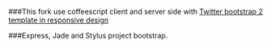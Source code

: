 ###This fork use coffeescript client and server side with  [Twitter bootstrap 2 template in responsive design](http://twitter.github.com/bootstrap/examples/starter-template.html)

###Express, Jade and Stylus project bootstrap.  


